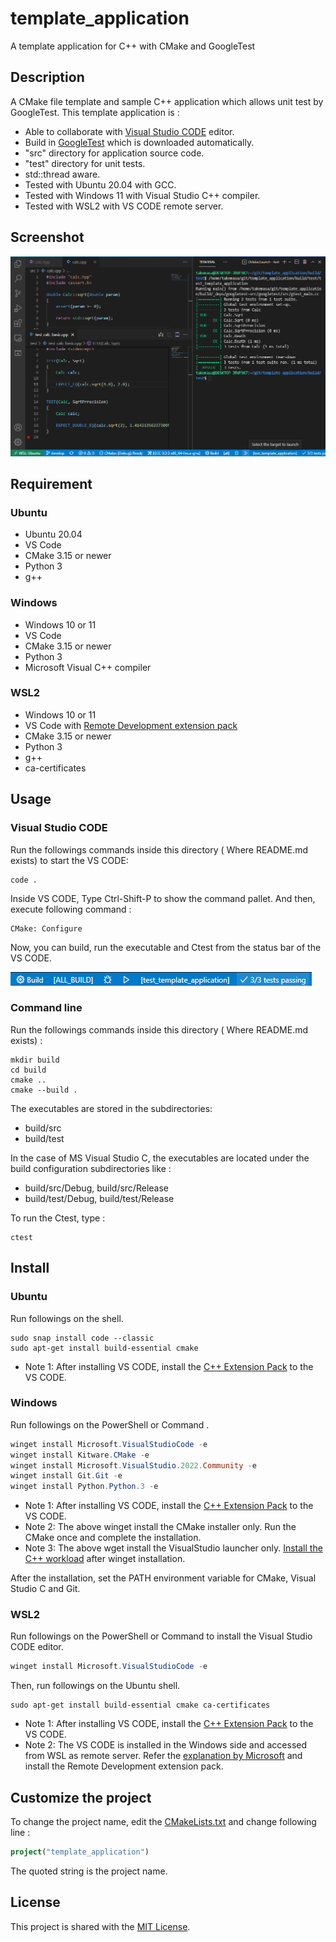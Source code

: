 # template_application
A template application for C++ with CMake and GoogleTest
## Description
A CMake file template and sample C++ application which allows unit test by GoogleTest. This template application is :
- Able to collaborate with [Visual Studio CODE](https://azure.microsoft.com/ja-jp/products/visual-studio-code/) editor.
- Build in [GoogleTest](https://github.com/google/googletest) which is downloaded automatically.
- "src" directory for application source code.
- "test" directory for unit tests. 
- std::thread aware. 
- Tested with Ubuntu 20.04  with GCC.
- Tested with Windows 11 with Visual Studio C++ compiler.
- Tested with WSL2 with VS CODE remote server.
## Screenshot
![](image/screenshot.png)
## Requirement
### Ubuntu
- Ubuntu 20.04
- VS Code
- CMake 3.15 or newer
- Python 3
- g++


### Windows
- Windows 10 or 11
- VS Code
- CMake 3.15 or newer
- Python 3
- Microsoft Visual C++ compiler 

### WSL2
- Windows 10 or 11
- VS Code with [Remote Development extension pack](https://marketplace.visualstudio.com/items?itemName=ms-vscode-remote.vscode-remote-extensionpack)
- CMake 3.15 or newer
- Python 3
- g++
- ca-certificates


## Usage
### Visual Studio CODE
Run the followings commands inside this directory ( Where README.md exists) to start the VS CODE: 
```Shell
code .
```
Inside VS CODE, Type Ctrl-Shift-P to show the command pallet. And then, execute following command :
```
CMake: Configure
```
Now, you can build, run the executable and Ctest from the status bar of the VS CODE.

![](image/statusbar.png)
### Command line
Run the followings commands inside this directory ( Where README.md exists) : 
```Shell
mkdir build
cd build
cmake ..
cmake --build .
```
The executables are stored in the subdirectories: 
- build/src
- build/test

In the case of MS Visual Studio C, the executables are located under the build configuration subdirectories like :
- build/src/Debug, build/src/Release
- build/test/Debug, build/test/Release

To run the Ctest, type :
```Shell
ctest
```

## Install
 
### Ubuntu
Run followings on the shell. 
```Shell
sudo snap install code --classic
sudo apt-get install build-essential cmake
```
- Note 1: After installing VS CODE, install the [C++ Extension Pack](https://marketplace.visualstudio.com/items?itemName=ms-vscode.cpptools-extension-pack) to the VS CODE.
### Windows

Run followings on the PowerShell or Command . 
```PowerShell
winget install Microsoft.VisualStudioCode -e
winget install Kitware.CMake -e
winget install Microsoft.VisualStudio.2022.Community -e
winget install Git.Git -e
winget install Python.Python.3 -e
```
- Note 1: After installing VS CODE, install the [C++ Extension Pack](https://marketplace.visualstudio.com/items?itemName=ms-vscode.cpptools-extension-pack) to the VS CODE.
- Note 2: The above winget install the CMake installer only. Run the CMake once and complete the installation.
- Note 3: The above wget install the VisualStudio launcher only. [Install the C++ workload](https://docs.microsoft.com/en-us/cpp/build/vscpp-step-0-installation?view=msvc-170) after winget installation.

After the installation, set the PATH environment variable for CMake, Visual Studio C and Git. 

### WSL2

Run followings on the PowerShell or Command to install the Visual Studio CODE editor. 
```PowerShell
winget install Microsoft.VisualStudioCode -e
```
Then, run followings on the Ubuntu shell. 
```Shell
sudo apt-get install build-essential cmake ca-certificates
```
- Note 1: After installing VS CODE, install the [C++ Extension Pack](https://marketplace.visualstudio.com/items?itemName=ms-vscode.cpptools-extension-pack) to the VS CODE.
- Note 2: The VS CODE is installed in the Windows side and accessed from WSL as remote server. Refer the [explanation by Microsoft](https://docs.microsoft.com/en-us/windows/wsl/tutorials/wsl-vscode) and install the Remote Development extension pack.

## Customize the project
To change the project name, edit the [CMakeLists.txt](CMakeLists.txt) and change following line : 
```CMake
project("template_application")
```
The quoted string is the project name. 

## License
This project is shared with the [MIT License](LICENSE). 